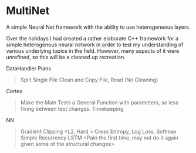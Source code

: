 # MultiNet
A simple Neural Net framework with the ability to use heterogeneous layers. 

Over the holidays I had created a rather elaborate C++ framework for a simple 
heterogenous neural network in order to test my understanding of various underlying topics
in the field. However, many aspects of it were unrefined, so this will be a cleaned up recreation.  

DataHandler Plans
>Split Single File
>Clean and Copy File, Read (No Cleaning)

Cortex
>Make the Main Tests a General Function with parameters, so less fixing between test changes.
>Timekeeping

NN
>Gradient Clipping <L2, Hard > 
>Cross Entropy, Log Loss, Softmax
>Simple Recurrency
>LSTM <Pain the first time, may not do it again given some of the structural changes>